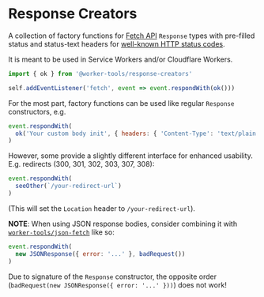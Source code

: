 # Response Creators

A collection of factory functions for [Fetch API](https://developer.mozilla.org/docs/Web/API/Response) `Response` types with pre-filled status and status-text headers for [well-known HTTP status codes](https://developer.mozilla.org/docs/Web/HTTP/Status).

It is meant to be used in Service Workers and/or Cloudflare Workers.

```js
import { ok } from '@worker-tools/response-creators'

self.addEventListener('fetch', event => event.respondWith(ok()))
```

For the most part, factory functions can be used like regular `Response` constructors, e.g. 

```js
event.respondWith(
  ok('Your custom body init', { headers: { 'Content-Type': 'text/plain' } })
)
```

However, some provide a slightly different interface for enhanced usability. E.g. redirects (300, 301, 302, 303, 307, 308):

```js
event.respondWith(
  seeOther(`/your-redirect-url`)
)
```

(This will set the `Location` header to `/your-redirect-url`).

**NOTE**: When using JSON response bodies, consider combining it with [`worker-tools/json-fetch`](https://github.com/worker-tools/json-fetch) like so:

```js
event.respondWith(
  new JSONResponse({ error: '...' }, badRequest())
)
```

Due to signature of the `Response` constructor, the opposite order (`badRequest(new JSONResponse({ error: '...' }))`) does not work!
